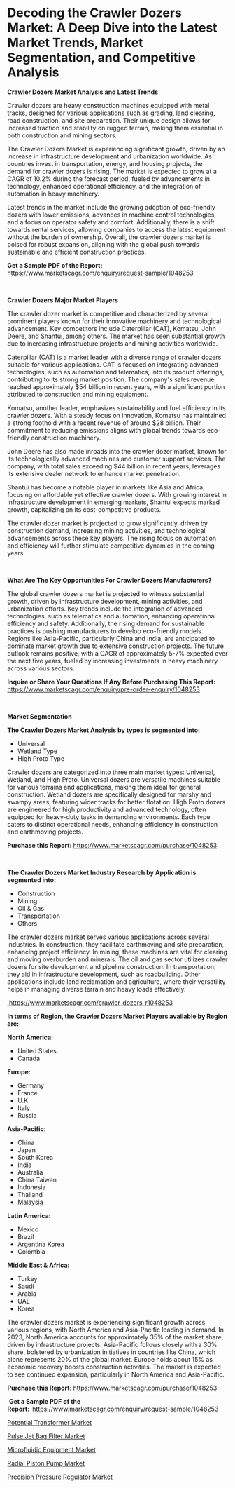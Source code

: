 <p><h1>Decoding the Crawler Dozers Market: A Deep Dive into the Latest Market Trends, Market Segmentation, and Competitive Analysis</h1></p><p><strong>Crawler Dozers Market Analysis and Latest Trends</strong></p>
<p><p>Crawler dozers are heavy construction machines equipped with metal tracks, designed for various applications such as grading, land clearing, road construction, and site preparation. Their unique design allows for increased traction and stability on rugged terrain, making them essential in both construction and mining sectors.</p><p>The Crawler Dozers Market is experiencing significant growth, driven by an increase in infrastructure development and urbanization worldwide. As countries invest in transportation, energy, and housing projects, the demand for crawler dozers is rising. The market is expected to grow at a CAGR of 10.2% during the forecast period, fueled by advancements in technology, enhanced operational efficiency, and the integration of automation in heavy machinery.</p><p>Latest trends in the market include the growing adoption of eco-friendly dozers with lower emissions, advances in machine control technologies, and a focus on operator safety and comfort. Additionally, there is a shift towards rental services, allowing companies to access the latest equipment without the burden of ownership. Overall, the crawler dozers market is poised for robust expansion, aligning with the global push towards sustainable and efficient construction practices.</p></p>
<p><strong>Get a Sample PDF of the Report:&nbsp;</strong> <a href="https://www.marketscagr.com/enquiry/request-sample/1048253?utm_campaign=1944&utm_medium=2&utm_source=Github&utm_content=ia&utm_term=08042025&utm_id=crawler-dozers">https://www.marketscagr.com/enquiry/request-sample/1048253</a></p>
<p>&nbsp;</p>
<p><strong>Crawler Dozers Major Market Players</strong></p>
<p><p>The crawler dozer market is competitive and characterized by several prominent players known for their innovative machinery and technological advancement. Key competitors include Caterpillar (CAT), Komatsu, John Deere, and Shantui, among others. The market has seen substantial growth due to increasing infrastructure projects and mining activities worldwide.</p><p>Caterpillar (CAT) is a market leader with a diverse range of crawler dozers suitable for various applications. CAT is focused on integrating advanced technologies, such as automation and telematics, into its product offerings, contributing to its strong market position. The company's sales revenue reached approximately $54 billion in recent years, with a significant portion attributed to construction and mining equipment.</p><p>Komatsu, another leader, emphasizes sustainability and fuel efficiency in its crawler dozers. With a steady focus on innovation, Komatsu has maintained a strong foothold with a recent revenue of around $28 billion. Their commitment to reducing emissions aligns with global trends towards eco-friendly construction machinery.</p><p>John Deere has also made inroads into the crawler dozer market, known for its technologically advanced machines and customer support services. The company, with total sales exceeding $44 billion in recent years, leverages its extensive dealer network to enhance market penetration.</p><p>Shantui has become a notable player in markets like Asia and Africa, focusing on affordable yet effective crawler dozers. With growing interest in infrastructure development in emerging markets, Shantui expects marked growth, capitalizing on its cost-competitive products.</p><p>The crawler dozer market is projected to grow significantly, driven by construction demand, increasing mining activities, and technological advancements across these key players. The rising focus on automation and efficiency will further stimulate competitive dynamics in the coming years.</p></p>
<p>&nbsp;</p>
<p><strong>What Are The Key Opportunities For Crawler Dozers Manufacturers?</strong></p>
<p><p>The global crawler dozers market is projected to witness substantial growth, driven by infrastructure development, mining activities, and urbanization efforts. Key trends include the integration of advanced technologies, such as telematics and automation, enhancing operational efficiency and safety. Additionally, the rising demand for sustainable practices is pushing manufacturers to develop eco-friendly models. Regions like Asia-Pacific, particularly China and India, are anticipated to dominate market growth due to extensive construction projects. The future outlook remains positive, with a CAGR of approximately 5-7% expected over the next five years, fueled by increasing investments in heavy machinery across various sectors.</p></p>
<p><strong>Inquire or Share Your Questions If Any Before Purchasing This Report:</strong> <a href="https://www.marketscagr.com/enquiry/pre-order-enquiry/1048253?utm_campaign=1944&utm_medium=2&utm_source=Github&utm_content=ia&utm_term=08042025&utm_id=crawler-dozers">https://www.marketscagr.com/enquiry/pre-order-enquiry/1048253</a></p>
<p>&nbsp;</p>
<p><strong>Market Segmentation</strong></p>
<p><strong>The Crawler Dozers Market Analysis by types is segmented into:</strong></p>
<p><ul><li>Universal</li><li>Wetland Type</li><li>High Proto Type</li></ul></p>
<p><p>Crawler dozers are categorized into three main market types: Universal, Wetland, and High Proto. Universal dozers are versatile machines suitable for various terrains and applications, making them ideal for general construction. Wetland dozers are specifically designed for marshy and swampy areas, featuring wider tracks for better flotation. High Proto dozers are engineered for high productivity and advanced technology, often equipped for heavy-duty tasks in demanding environments. Each type caters to distinct operational needs, enhancing efficiency in construction and earthmoving projects.</p></p>
<p><strong>Purchase this Report:&nbsp;</strong><a href="https://www.marketscagr.com/purchase/1048253?utm_campaign=1944&utm_medium=2&utm_source=Github&utm_content=ia&utm_term=08042025&utm_id=crawler-dozers">https://www.marketscagr.com/purchase/1048253</a></p>
<p>&nbsp;</p>
<p><strong>The Crawler Dozers Market Industry Research by Application is segmented into:</strong></p>
<p><ul><li>Construction</li><li>Mining</li><li>Oil & Gas</li><li>Transportation</li><li>Others</li></ul></p>
<p><p>The crawler dozers market serves various applications across several industries. In construction, they facilitate earthmoving and site preparation, enhancing project efficiency. In mining, these machines are vital for clearing and moving overburden and minerals. The oil and gas sector utilizes crawler dozers for site development and pipeline construction. In transportation, they aid in infrastructure development, such as roadbuilding. Other applications include land reclamation and agriculture, where their versatility helps in managing diverse terrain and heavy loads effectively.</p></p>
<p><a href="https://www.marketscagr.com/crawler-dozers-r1048253?utm_campaign=1944&utm_medium=2&utm_source=Github&utm_content=ia&utm_term=08042025&utm_id=crawler-dozers">&nbsp;https://www.marketscagr.com/crawler-dozers-r1048253</a></p>
<p><strong>In terms of Region, the Crawler Dozers Market Players available by Region are:</strong></p>
<p>
    <p> <strong> North America: </strong>
        <ul>
            <li>United States</li>
            <li>Canada</li>
        </ul>
        </p> 
    <p> <strong> Europe: </strong>
        <ul>
            <li>Germany</li>
            <li>France</li>
            <li>U.K.</li>
            <li>Italy</li>
            <li>Russia</li>
        </ul>
        </p> 
    <p> <strong> Asia-Pacific: </strong>
        <ul>
            <li>China</li>
            <li>Japan</li>
            <li>South Korea</li>
            <li>India</li>
            <li>Australia</li>
            <li>China Taiwan</li>
            <li>Indonesia</li>
            <li>Thailand</li>
            <li>Malaysia</li>
        </ul>
        </p> 
    <p> <strong> Latin America: </strong>
        <ul>
            <li>Mexico</li>
            <li>Brazil</li>
            <li>Argentina Korea</li>
            <li>Colombia</li>
        </ul>
        </p> 
    <p> <strong> Middle East & Africa: </strong>
        <ul>
            <li>Turkey</li>
            <li>Saudi</li>
            <li>Arabia</li>
            <li>UAE</li>
            <li>Korea</li>
        </ul>
    </p>
    </p>
<p><p>The crawler dozers market is experiencing significant growth across various regions, with North America and Asia-Pacific leading in demand. In 2023, North America accounts for approximately 35% of the market share, driven by infrastructure projects. Asia-Pacific follows closely with a 30% share, bolstered by urbanization initiatives in countries like China, which alone represents 20% of the global market. Europe holds about 15% as economic recovery boosts construction activities. The market is expected to see continued expansion, particularly in North America and Asia-Pacific.</p></p>
<p><strong>Purchase this Report: </strong><a href="https://www.marketscagr.com/purchase/1048253?utm_campaign=1944&utm_medium=2&utm_source=Github&utm_content=ia&utm_term=08042025&utm_id=crawler-dozers">https://www.marketscagr.com/purchase/1048253</a></p>
<p>&nbsp;<strong>Get a Sample PDF of the Report:&nbsp;&nbsp;</strong><a href="https://www.marketscagr.com/enquiry/request-sample/1048253?utm_campaign=1944&utm_medium=2&utm_source=Github&utm_content=ia&utm_term=08042025&utm_id=crawler-dozers">https://www.marketscagr.com/enquiry/request-sample/1048253</a></p>
<p><strong></strong></p>
<p><p><a href="https://github.com/doganaqev/Market-Research-Report-List-1/blob/main/potential-transformer-market.md?utm_campaign=1944&utm_medium=2&utm_source=Github&utm_content=ia&utm_term=08042025&utm_id=crawler-dozers">Potential Transformer Market</a></p><p><a href="https://github.com/yenagmah/Market-Research-Report-List-1/blob/main/pulse-jet-bag-filter-market.md?utm_campaign=1944&utm_medium=2&utm_source=Github&utm_content=ia&utm_term=08042025&utm_id=crawler-dozers">Pulse Jet Bag Filter Market</a></p><p><a href="https://github.com/sitarzerpa3d/Market-Research-Report-List-1/blob/main/microfluidic-equipment-market.md?utm_campaign=1944&utm_medium=2&utm_source=Github&utm_content=ia&utm_term=08042025&utm_id=crawler-dozers">Microfluidic Equipment Market</a></p><p><a href="https://github.com/rentzszaszjn/Market-Research-Report-List-1/blob/main/radial-piston-pump-market.md?utm_campaign=1944&utm_medium=2&utm_source=Github&utm_content=ia&utm_term=08042025&utm_id=crawler-dozers">Radial Piston Pump Market</a></p><p><a href="https://github.com/omemaeuseda/Market-Research-Report-List-1/blob/main/precision-pressure-regulator-market.md?utm_campaign=1944&utm_medium=2&utm_source=Github&utm_content=ia&utm_term=08042025&utm_id=crawler-dozers">Precision Pressure Regulator Market</a></p></p>